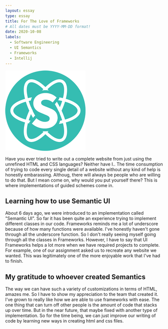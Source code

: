 ```yaml
---
layout: essay
type: essay
title: For The Love of Frameworks
# All dates must be YYYY-MM-DD format!
date: 2020-10-08
labels:
  - Software Engineering
  - UI Semantics
  - Frameworks
  - Intellij
---
```


<img class="ui small left floated rounded image" src="../images/logo.png">

Have you ever tried to write out a complete website from just using the unrefined HTML and CSS languages? Neither have I.. The time consumption of trying to code every single detail of a website without any kind of help is honestly embarassing. Althoug, there will always be people who are willing to do that. But I mean come on, why would you put yourself there? This is where implementations of guided schemes come in. 



## Learning how to use Semantic UI

About 6 days ago, we were introduced to an implementation called "Semantic UI". So far it has been quite an experience trying to implement different classes in our code. Frameworks reminds me a lot of underscore because of how many functions were available. I've honestly haven't gone through all the underscore function. So I don't really seeing myself going through all the classes in Frameworks. However, I have to say that UI Frameworks helps a lot more when we have required projects to complete. For example, one of our assignment asked us to recreate any website we wanted. This was legitimately one of the more enjoyable work that I've had to finish. 


## My gratitude to whoever created Semantics

The way we can have such a variety of customizations in terms of HTML, amazes me. So I have to show my appreciation to the team that created it. I've grown to really like how we are able to use frameworks with ease. The one thing that can turn off other people is the amount of code that stacks up over time. But in the near future, that maybe fixed with another type of implementation. So for the time being, we can just improve our writing of code by learning new ways in creating html and css files. 







